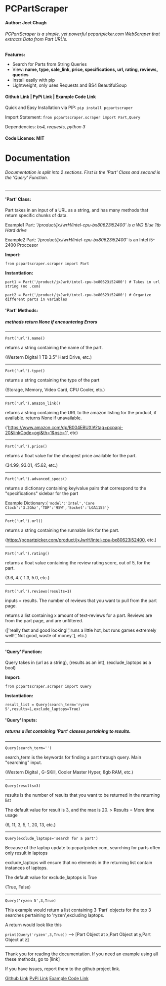 # PCPartScraper  
#### Author: Jeet Chugh  

###### PCPartScraper is a simple, yet powerful pcpartpicker.com WebScraper that extracts Data from Part URL's.

**Features:**  

  - Search for Parts from String Queries
  - View: **name, type, sale_link, price, specifications, url, rating, reviews, queries**
  - Install easily with pip
  - Lightweight, only uses Requests and BS4 BeautifulSoup
#### Github Link | PyPi Link | Example Code Link  

  Quick and Easy Installation via PIP: `pip install pcpartscraper`  

Import Statement:  ``from pcpartscraper.scraper import Part,Query``  

Dependencies: *bs4, requests, python 3*  

#### Code License: MIT  

# Documentation  

###### Documentation is split into 2 sections. First is the 'Part' Class and second is the 'Query' Function.  

---  

#### 'Part' Class:  

Part takes in an input of a URL as a string, and has many methods that return specific chunks of data.  

Example1 Part:    *'/product/jxJwrH/intel-cpu-bx80623i52400' is a WD Blue 1tb Hard drive*  

Example2 Part:   *'/product/jxJwrH/intel-cpu-bx80623i52400'* is an Intel i5-2400 Proccesor  

**Import:**  

``from pcpartscraper.scraper import Part``  

**Instantiation:**  

``part1 = Part('/product/jxJwrH/intel-cpu-bx80623i52400') # Takes in url string (no .com)``  

``part2 = Part('/product/jxJwrH/intel-cpu-bx80623i52400') # Organize different parts in variables``  

#### **'Part' Methods:**  

##### methods return None if encountering Errors  

---  

``Part('url').name()``  

returns a string containing the name of the part.  

 (Western Digital 1 TB 3.5" Hard Drive, etc.)  

---  

``Part('url').type()``  

returns a string containing the type of the part  

(Storage, Memory, Video Card, CPU Cooler, etc.)  

---  

`Part('url').amazon_link()`  

returns a string containing the URL to the amazon listing for the product, if available. returns None if unavailable.  

('https://www.amazon.com/dp/B004EBUXIA?tag=pcpapi-20&linkCode=ogi&th=1&psc=1', etc)  

---  

`Part('url').price()`  

returns a float value for the cheapest price available for the part.  

(34.99, 93.01, 45.62, etc.)  

---  

`Part('url').advanced_specs()`  

returns a dictionary containing key/value pairs that correspond to the "specifications" sidebar for the part  

Example Dictionary:`{'model':'Intel','Core Clock':'3.2Ghz','TDP':'95W','Socket':'LGA1155'}`  

---  

`Part('url').url()`  

returns a string containing the runnable link for the part.  

(https://pcpartpicker.com/product/jxJwrH/intel-cpu-bx80623i52400, etc.)  

---  

`Part('url').rating()`  

returns a float value containing the review rating score, out of 5, for the part.  

(3.6, 4.7, 1.3, 5.0, etc.)  

---  

`Part('url').reviews(results=1)`  

inputs = results. The number of reviews that you want to pull from the part page.  

returns a list containing x amount of text-reviews for a part. Reviews are from the part page, and are unfiltered.  

(['really fast and good looking!','runs a little hot, but runs games extremely well!','Not good, waste of money.'], etc.)  

---  

#### 'Query' Function:  

Query takes in (url as a string), (results as an int), (exclude_laptops as a bool)   

**Import:**  

``from pcpartscraper.scraper import Query``  

**Instantiation:**  

``result_list = Query(search_term='ryzen 5',results=1,exclude_laptops=True)``  

#### **'Query' Inputs:**  

##### returns a list containing 'Part' classes pertaining to results.  

---  

``Query(search_term='')``  

search_term is the keywords for finding a part through query. Main "searching" input.  

 (Western Digital , G-SKill, Cooler Master Hyper, 8gb RAM, etc.)  

---  

``Query(results=3)``  

results is the number of results that you want to be returned in the returning list  

The default value for result is 3, and the max is 20. > Results = More time usage  

 (6, 11, 3, 5, 1, 20, 13, etc.)  

---  

``Query(exclude_laptops='search for a part')``  

Because of the laptop update to pcpartpicker.com, searching for parts often only result in laptops  

exclude_laptops will ensure that no elements in the returning list contain instances of laptops.  

The default value for exclude_laptops is True  

 (True, False)  

---  

`Query('ryzen 5',3,True)`  

This example would return a list containing 3 'Part' objects for the top 3 searches pertaining to 'ryzen',excluding laptops.  

A return would look like this  

`print(Query('ryzen',3,True))` --> [Part Object at x,Part Object at y,Part Object at z]  

---  

Thank you for reading the documentation. If you need an example using all these methods, go to [link]  


If you have issues, report them to the github project link.

[Github Link](https://github.com/Jeet-Chugh/pcpartscraper)
[PyPi Link](https://pypi.org/project/pcpartscraper/)
[Example Code Link](https://raw.githubusercontent.com/Jeet-Chugh/pcpartscraper/master/example.py)
